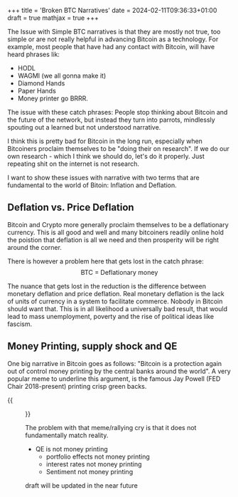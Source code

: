 +++
title = 'Broken BTC Narratives'
date = 2024-02-11T09:36:33+01:00
draft = true
mathjax = true
+++

The Issue with Simple BTC narratives is that they are mostly not true, too simple or are not really helpful in advancing Bitcoin as a technology. For example, most people that have had any contact with Bitcoin, will have heard phrases lik:

- HODL
- WAGMI (we all gonna make it)
- Diamond Hands
- Paper Hands
- Money printer go BRRR.

The issue with these catch phrases: People stop thinking about Bitcoin and the future of the network, but instead they turn into parrots, mindlessly spouting out a learned but not understood narrative. 

I think this is pretty bad for Bitcoin in the
long run, especially when Bitcoiners proclaim themselves to be "doing their on research". If we do our own research - which I think we should do, let's do it properly. Just repeating shit on the internet is not research.

I want to show these issues with narrative with two terms that are fundamental to the world of Bitoin: Inflation and Deflation.

## Deflation vs. Price Deflation

Bitcoin and Crypto more generally proclaim themselves to be a deflationary currency. This is all good and well and many bitcoiners readily online hold the poistion that deflation is all we need and then prosperity will be right around the corner.

There is however a problem here that gets lost in the catch phrase:
$$
\text{BTC = Deflationary money}
$$

The nuance that gets lost in the reduction is the difference between monetary deflation and price deflation. Real monetary deflation is the lack of units of currency in a system to facilitate commerce. Nobody in Bitcoin should want that. This is in all likelihood a universally bad result, that would lead to mass unemployment, poverty and the rise of political ideas like fascism.

## Money Printing, supply shock and QE

One big narrative in Bitcoin goes as follows: "Bitcoin is a protection again out of control money printing by the central banks around the world". A very popular meme to underline this argument, is the famous Jay Powell (FED Chair 2018-present) printing crisp green backs.


{{<figure src="/images/brrr.jpeg" title="Jay Powell 'Printing Money'">}}


The problem with that meme/rallying cry is that it does not fundamentally match reality.

- QE is not money printing
  - portfolio effects not money printing
  - interest rates not money printing
  - Sentiment not money printing

draft will be updated in the near future

<!-- - there is an argument to be made for Fiscal spending but that is not what people think about when they say money printer go brrrr..

- Remindes me of *insert name*, why said in 2016, trump voters shouting "build that wall" are actually calling for a "saner and more sensible immigration policy".

## What is my issue with narratives and the memes?

- the dollar/eurodollar is broken
- we need a new system
- we need people to think about this systems so that they can reasonablely participate
- memes do not help here, but mislead people
- this is a monumental task that requires effort, focus, and then some
- focusing on the wrong narratives does not help anyone in Bitcoin
- increases the cult-ish nature of bitcoin, as people are not able to present coherent arguments
  - beyond, the fed is evil, money printer go brrr -->
